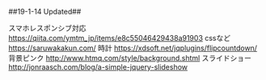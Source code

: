 ##19-1-14 Updated##

スマホレスポンシブ対応
https://qiita.com/ymtm_jp/items/e8c55046429438a91903
cssなど
https://saruwakakun.com/
時計
https://xdsoft.net/jqplugins/flipcountdown/
背景ピンク
http://www.htmq.com/style/background.shtml
スライドショー
http://jonraasch.com/blog/a-simple-jquery-slideshow